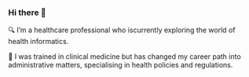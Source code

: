 ### Hi there 👋
🔍 I’m a healthcare professional who iscurrently exploring the world of health informatics.

🏥 I was trained in clinical medicine but has changed my career path into administrative matters, specialising in health policies and regulations.


<!--
**nurainimn/nurainimn** is a ✨ _special_ ✨ repository because its `README.md` (this file) appears on your GitHub profile.

Here are some ideas to get you started:

- 🔭 I’m currently working on ...
- 🌱 I’m currently learning ...
- 👯 I’m looking to collaborate on ...
- 🤔 I’m looking for help with ...
- 💬 Ask me about ...
- 📫 How to reach me: ...
- 😄 Pronouns: ...
- ⚡ Fun fact: ...
-->
